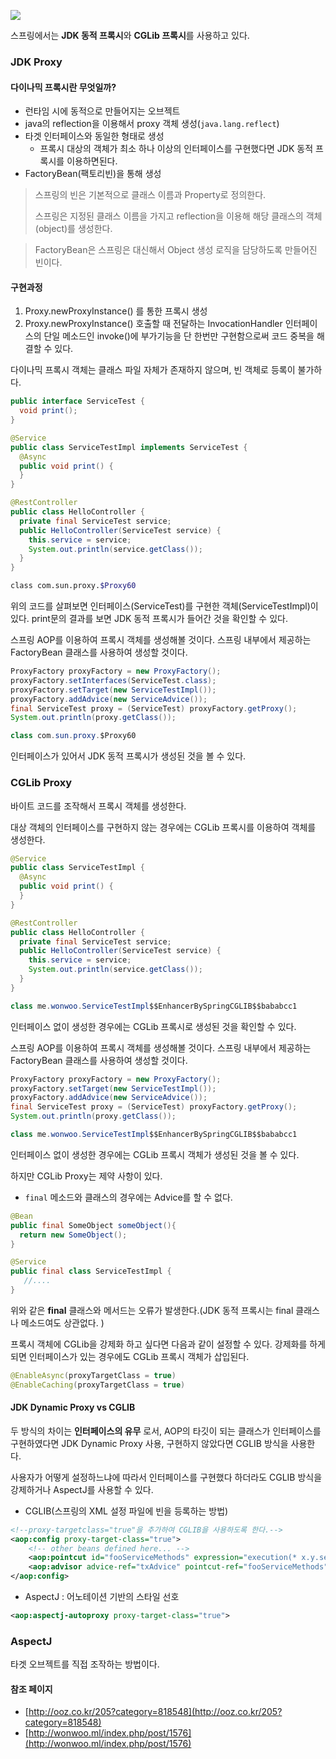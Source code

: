 ![](https://www.baeldung.com/wp-content/uploads/2017/10/springaop-process.png)

스프링에서는 **JDK 동적 프록시**와 **CGLib 프록시**를 사용하고 있다.

### JDK Proxy

#### 다이나믹 프록시란 무엇일까?

- 런타임 시에 동적으로 만들어지는 오브젝트
-  java의 reflection을 이용해서 proxy 객체 생성(`java.lang.reflect`)
- 타겟 인터페이스와 동일한 형태로 생성
  - 프록시 대상의 객체가 최소 하나 이상의 인터페이스를 구현했다면 JDK 동적 프록시를 이용하면된다.
- FactoryBean(팩토리빈)을 통해 생성



> 스프링의 빈은 기본적으로 클래스 이름과 Property로 정의한다.
>
> 스프링은 지정된 클래스 이름을 가지고 reflection을 이용해 해당 클래스의 객체(object)를 생성한다.

> FactoryBean은 스프링은 대신해서 Object 생성 로직을 담당하도록 만들어진 빈이다.



#### 구현과정

1. Proxy.newProxyInstance() 를 통한 프록시 생성
2. Proxy.newProxyInstance() 호출할 때 전달하는 InvocationHandler 인터페이스의 단일 메소드인 invoke()에 부가기능을 단 한번만 구현함으로써 코드 중복을 해결할 수 있다.

다이나믹 프록시 객체는 클래스 파일 자체가 존재하지 않으며, 빈 객체로 등록이 불가하다.



```java
public interface ServiceTest {
  void print();
}

@Service
public class ServiceTestImpl implements ServiceTest {
  @Async
  public void print() {
  }
}

@RestController
public class HelloController {
  private final ServiceTest service;
  public HelloController(ServiceTest service) {
    this.service = service;
    System.out.println(service.getClass());
  }
}
```

```zsh
class com.sun.proxy.$Proxy60
```

위의 코드를 살펴보면 인터페이스(ServiceTest)를 구현한 객체(ServiceTestImpl)이 있다. print문의 결과를 보면 JDK 동적 프록시가 들어간 것을 확인할 수 있다.

스프링 AOP를 이용하여 프록시 객체를 생성해볼 것이다. 스프링 내부에서 제공하는 FactoryBean 클래스를 사용하여 생성할 것이다.

```java
ProxyFactory proxyFactory = new ProxyFactory();
proxyFactory.setInterfaces(ServiceTest.class);
proxyFactory.setTarget(new ServiceTestImpl());
proxyFactory.addAdvice(new ServiceAdvice());
final ServiceTest proxy = (ServiceTest) proxyFactory.getProxy();
System.out.println(proxy.getClass());
```

```java
class com.sun.proxy.$Proxy60
```

인터페이스가 있어서 JDK 동적 프록시가 생성된 것을 볼 수 있다.

### CGLib Proxy

바이트 코드를 조작해서 프록시 객체를 생성한다. 

대상 객체의 인터페이스를 구현하지 않는 경우에는 CGLib 프록시를 이용하여 객체를 생성한다.

```java
@Service
public class ServiceTestImpl {
  @Async
  public void print() {
  }
}

@RestController
public class HelloController {
  private final ServiceTest service;
  public HelloController(ServiceTest service) {
    this.service = service;
    System.out.println(service.getClass());
  }
}
```

```java
class me.wonwoo.ServiceTestImpl$$EnhancerBySpringCGLIB$$bababcc1
```

인터페이스 없이 생성한 경우에는 CGLib 프록시로 생성된 것을 확인할 수 있다.

스프링 AOP를 이용하여 프록시 객체를 생성해볼 것이다. 스프링 내부에서 제공하는 FactoryBean 클래스를 사용하여 생성할 것이다.

```java
ProxyFactory proxyFactory = new ProxyFactory();
proxyFactory.setTarget(new ServiceTestImpl());
proxyFactory.addAdvice(new ServiceAdvice());
final ServiceTest proxy = (ServiceTest) proxyFactory.getProxy();
System.out.println(proxy.getClass());
```

```java
class me.wonwoo.ServiceTestImpl$$EnhancerBySpringCGLIB$$bababcc1
```

인터페이스 없이 생성한 경우에는 CGLib 프록시 객체가 생성된 것을 볼 수 있다.

하지만 CGLib Proxy는 제약 사항이 있다.

- `final` 메소드와 클래스의 경우에는 Advice를 할 수 없다.

```java
@Bean
public final SomeObject someObject(){
  return new SomeObject();
}

@Service
public final class ServiceTestImpl {
   //....
}
```

위와 같은 **final** 클래스와 메서드는 오류가 발생한다.(JDK 동적 프록시는 final 클래스나 메소드여도 상관없다. )

프록시 객체에 CGLib을 강제화 하고 싶다면 다음과 같이 설정할 수 있다. 강제화를 하게되면 인터페이스가 있는 경우에도 CGLib 프록시 객체가 삽입된다.

```java
@EnableAsync(proxyTargetClass = true)
@EnableCaching(proxyTargetClass = true)
```

#### JDK Dynamic Proxy vs CGLIB

두 방식의 차이는 **인터페이스의 유무** 로서, AOP의 타깃이 되는 클래스가 인터페이스를 구현하였다면 JDK Dynamic Proxy 사용, 구현하지 않았다면 CGLIB 방식을 사용한다.

사용자가 어떻게 설정하느냐에 따라서 인터페이스를 구현했다 하더라도 CGLIB 방식을 강제하거나 AspectJ를 사용할 수 있다.

- CGLIB(스프링의 XML 설정 파일에 빈을 등록하는 방법)

```xml
<!--proxy-targetclass="true"을 추가하여 CGLIB을 사용하도록 한다.-->
<aop:config proxy-target-class="true"> 
    <!-- other beans defined here... -->
    <aop:pointcut id="fooServiceMethods" expression="execution(* x.y.service.*.*(..))"/>
    <aop:advisor advice-ref="txAdvice" pointcut-ref="fooServiceMethods"/>
</aop:config>
```

- AspectJ : 어노테이션 기반의 스타일 선호

```xml
<aop:aspectj-autoproxy proxy-target-class="true"> 
```



### AspectJ

타겟 오브젝트를 직접 조작하는 방법이다.

#### 참조 페이지

- [http://ooz.co.kr/205?category=818548](http://ooz.co.kr/205?category=818548)
- [http://wonwoo.ml/index.php/post/1576](http://wonwoo.ml/index.php/post/1576)